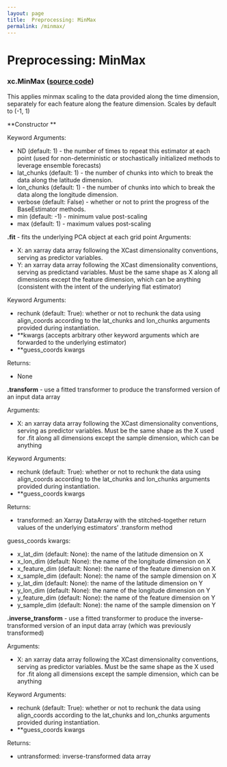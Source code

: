 ```yaml
---
layout: page 
title:  Preprocessing: MinMax
permalink: /minmax/ 
---
```

 
#  Preprocessing: MinMax
### xc.MinMax ([source code](https://github.com/kjhall01/xcast/blob/b1764eaa1bfaf17c85447f6571caf016a13b2915/src/preprocessing/minmax.py#L3))

This applies minmax scaling to the data provided along the time dimension, separately for each feature along the feature dimension. Scales by default to (-1, 1) 

**Constructor **

Keyword Arguments: 
- ND (default: 1) - the number of times to repeat this estimator at each point (used for non-deterministic or stochastically initialized methods to leverage ensemble forecasts) 
- lat_chunks (default: 1) - the number of chunks into which to break the data along the latitude dimension.
- lon_chunks (default: 1) - the number of chunks into which to break the data along the longitude dimension.
- verbose (default: False) - whether or not to print the progress of the BaseEstimator methods.
- min (default: -1) - minimum value post-scaling 
- max (default: 1) - maximum values post-scaling 

**.fit** - fits the underlying PCA object at each grid point 
Arguments: 
- X: an xarray data array following the XCast dimensionality conventions, serving as predictor variables.
- Y: an xarray data array following the XCast dimensionality conventions, serving as predictand variables. Must be the same shape as X along all dimensions except the feature dimension, which can be anything (consistent with the intent of the underlying flat estimator) 

Keyword Arguments:
- rechunk (default: True): whether or not to rechunk the data using align_coords according to the lat_chunks and lon_chunks arguments provided during instantiation.
- **kwargs (accepts arbitrary other keyword arguments which are forwarded to the underlying estimator) 
- **guess_coords kwargs

Returns: 
- None

**.transform** - use a fitted transformer to produce the transformed version of an input data array
 
Arguments: 
- X: an xarray data array following the XCast dimensionality conventions, serving as predictor variables. Must be the same shape as the X used for .fit along all dimensions except the sample dimension, which can be anything

Keyword Arguments:
- rechunk (default: True): whether or not to rechunk the data using align_coords according to the lat_chunks and lon_chunks arguments provided during instantiation.
- **guess_coords kwargs

Returns: 
- transformed: an Xarray DataArray with the stitched-together return values of the underlying estimators’ .transform method

guess_coords kwargs:
- x_lat_dim (default: None): the name of the latitude dimension on X
- x_lon_dim (default: None): the name of the longitude dimension on X
- x_feature_dim (default: None): the name of the feature dimension on X
- x_sample_dim (default: None): the name of the sample dimension on X
- y_lat_dim (default: None): the name of the latitude dimension on Y
- y_lon_dim (default: None): the name of the longitude dimension on Y
- y_feature_dim (default: None): the name of the feature dimension on Y
- y_sample_dim (default: None): the name of the sample dimension on Y

**.inverse_transform** - use a fitted transformer to produce the inverse-transformed version of an input data array (which was previously transformed) 
 
Arguments: 
- X: an xarray data array following the XCast dimensionality conventions, serving as predictor variables. Must be the same shape as the X used for .fit along all dimensions except the sample dimension, which can be anything

Keyword Arguments:
- rechunk (default: True): whether or not to rechunk the data using align_coords according to the lat_chunks and lon_chunks arguments provided during instantiation.
- **guess_coords kwargs

Returns: 
- untransformed: inverse-transformed data array
